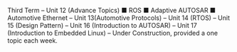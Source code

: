 Third Term 
– Unit 12 (Advance Topics)
■ ROS
■ Adaptive AUTOSAR 
■ Automotive Ethernet
– Unit 13(Automotive Protocols)
– Unit 14 (RTOS)
– Unit 15 (Design Pattern)
– Unit 16 (Introduction to AUTOSAR)
– Unit 17 (Introduction to Embedded Linux)
– Under Construction, provided a one topic each week.